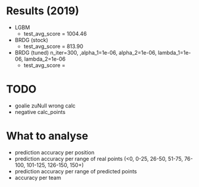 # Results (2019)
* LGBM
	* test_avg_score = 1004.46
* BRDG (stock)
	* test_avg_score = 813.90
* BRDG (tuned)
n_iter=300, ,alpha_1=1e-06, alpha_2=1e-06, lambda_1=1e-06, lambda_2=1e-06
	* test_avg_score =

# TODO
* goalie zuNull wrong calc
* negative calc_points

# What to analyse
* prediction accuracy per position
* prediction accuracy per range of real points (<0, 0-25, 26-50, 51-75, 76-100, 101-125, 126-150, 150+) 
* prediction accuracy per range of predicted points
* accuracy per team

